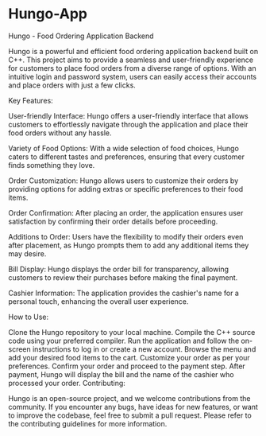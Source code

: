 # Hungo-App
Hungo - Food Ordering Application Backend

Hungo is a powerful and efficient food ordering application backend built on C++. This project aims to provide a seamless and user-friendly experience for customers to place food orders from a diverse range of options. With an intuitive login and password system, users can easily access their accounts and place orders with just a few clicks.

Key Features:

User-friendly Interface: Hungo offers a user-friendly interface that allows customers to effortlessly navigate through the application and place their food orders without any hassle.

Variety of Food Options: With a wide selection of food choices, Hungo caters to different tastes and preferences, ensuring that every customer finds something they love.

Order Customization: Hungo allows users to customize their orders by providing options for adding extras or specific preferences to their food items.

Order Confirmation: After placing an order, the application ensures user satisfaction by confirming their order details before proceeding.

Additions to Order: Users have the flexibility to modify their orders even after placement, as Hungo prompts them to add any additional items they may desire.

Bill Display: Hungo displays the order bill for transparency, allowing customers to review their purchases before making the final payment.

Cashier Information: The application provides the cashier's name for a personal touch, enhancing the overall user experience.

How to Use:

Clone the Hungo repository to your local machine.
Compile the C++ source code using your preferred compiler.
Run the application and follow the on-screen instructions to log in or create a new account.
Browse the menu and add your desired food items to the cart.
Customize your order as per your preferences.
Confirm your order and proceed to the payment step.
After payment, Hungo will display the bill and the name of the cashier who processed your order.
Contributing:

Hungo is an open-source project, and we welcome contributions from the community. If you encounter any bugs, have ideas for new features, or want to improve the codebase, feel free to submit a pull request. Please refer to the contributing guidelines for more information.
